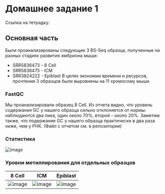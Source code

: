 # Домашнее задание 1
Ссылка на тетрадку: 
## Основная часть
Были проанализированы следующие 3 BS-Seq образца, полученные на разных стадиях развития эмбриона мыши:
  * SRR5836473 - 8 Cell
  * SRR5836475 - ICM
  * SRR3824222 - Epiblast
В целях экономии времени и ресурсов, прочтения 3 образцов были выровнены на 11 хромосому мыши.
### FastQC
Мы проанализировали образец 8 Cell. Из отчета видно, что уровень содержания GC у нашего образца сильно отклоняется от нормы: наблюдаются два пика, один около 70%, второй - около 20%. Заметим также, что подержание GC у нашего образца практически в два раза ниже, чем у РНК. (Файл с отчетом см. в репозитории)
### Статистика
![image](https://github.com/mylifeclosetwice/hse_hw1_meth/assets/71773580/46a4c1c8-3ea2-4d2e-87e7-f9f90db01d8c)

### Уровни метиллирования для отдельных образцов

8 Cell | ICM | Epiblast
-------|-----|---------
![image](https://github.com/mylifeclosetwice/hse_hw1_meth/assets/71773580/ae60e9eb-d05e-4fa4-a293-48ebacf0abbf) | ![image](https://github.com/mylifeclosetwice/hse_hw1_meth/assets/71773580/785ae306-8226-495b-b204-7679bf62a8a8) | ![image](https://github.com/mylifeclosetwice/hse_hw1_meth/assets/71773580/4a812db3-e73b-43f1-8c04-8a4b1f96af51)



